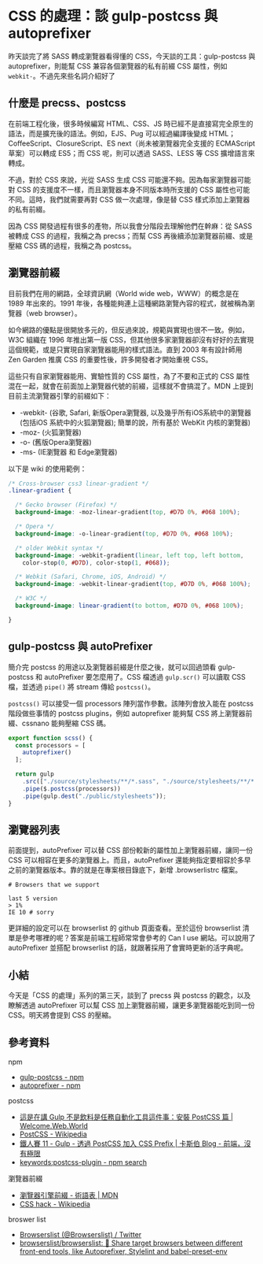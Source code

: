 # CSS 的處理：談 gulp-postcss 與 autoprefixer

昨天談完了將 SASS 轉成瀏覽器看得懂的 CSS，今天談的工具：gulp-postcss 與 autoprefixer，則能幫 CSS 兼容各個瀏覽器的私有前綴 CSS 屬性，例如 `webkit-`。不過先來些名詞介紹好了

## 什麼是 precss、postcss 

在前端工程化後，很多時候編寫 HTML、CSS、JS 時已經不是直接寫完全原生的語法，而是擴充後的語法。例如，EJS、Pug 可以經過編譯後變成 HTML；CoffeeScript、ClosureScript、ES next（尚未被瀏覽器完全支援的 ECMAScript 草案）可以轉成 ES5；而 CSS 呢，則可以透過 SASS、LESS 等 CSS 擴增語言來轉成。

不過，對於 CSS 來說，光從 SASS 生成 CSS 可能還不夠。因為每家瀏覽器可能對 CSS 的支援度不一樣，而且瀏覽器本身不同版本時所支援的 CSS 屬性也可能不同。這時，我們就需要再對 CSS 做一次處理，像是替 CSS 樣式添加上瀏覽器的私有前綴。

因為 CSS 開發過程有很多的產物，所以我會分階段去理解他們在幹麻：從 SASS 被轉成 CSS 的過程，我稱之為 precss；而幫 CSS 再後續添加瀏覽器前綴、或是壓縮 CSS 碼的過程，我稱之為 postcss。


## 瀏覽器前綴

目前我們在用的網路，全球資訊網（World wide web，WWW）的概念是在 1989 年出來的。1991 年後，各種能夠連上這種網路瀏覽內容的程式，就被稱為瀏覽器（web browser）。

如今網路的優點是很開放多元的，但反過來說，規範與實現也很不一致。例如，W3C 組織在 1996 年推出第一版 CSS，但其他很多家瀏覽器卻沒有好好的去實現這個規範，或是只實現自家瀏覽器能用的樣式語法。直到 2003 年有設計師用 Zen Garden 推廣 CSS 的重要性後，許多開發者才開始重視 CSS。

這些只有自家瀏覽器能用、實驗性質的 CSS 屬性，為了不要和正式的 CSS 屬性混在一起，就會在前面加上瀏覽器代號的前綴，這樣就不會搞混了。MDN 上提到目前主流瀏覽器引擎的前綴如下：

* -webkit- (谷歌, Safari, 新版Opera瀏覽器, 以及幾乎所有iOS系統中的瀏覽器(包括iOS 系統中的火狐瀏覽器); 簡單的說，所有基於 WebKit 内核的瀏覽器)
* -moz- (火狐瀏覽器)
* -o- (舊版Opera瀏覽器)
* -ms- (IE瀏覽器 和 Edge瀏覽器)

以下是 wiki 的使用範例：
```css
/* Cross-browser css3 linear-gradient */
.linear-gradient {

  /* Gecko browser (Firefox) */
  background-image: -moz-linear-gradient(top, #D7D 0%, #068 100%);

  /* Opera */
  background-image: -o-linear-gradient(top, #D7D 0%, #068 100%);

  /* older Webkit syntax */
  background-image: -webkit-gradient(linear, left top, left bottom,
    color-stop(0, #D7D), color-stop(1, #068));

  /* Webkit (Safari, Chrome, iOS, Android) */
  background-image: -webkit-linear-gradient(top, #D7D 0%, #068 100%);

  /* W3C */
  background-image: linear-gradient(to bottom, #D7D 0%, #068 100%);

}

```

## gulp-postcss 與 autoPrefixer 

簡介完 postcss 的用途以及瀏覽器前綴是什麼之後，就可以回過頭看 gulp-postcss 和 autoPrefixer 要怎麼用了。CSS 檔透過 `gulp.scr()` 可以讀取 CSS 檔，並透過 `pipe()` 將 stream 傳給 `postcss()`。

`postcss()` 可以接受一個 processors 陣列當作參數。該陣列會放入能在 postcss 階段做些事情的 postcss plugins，例如 autoprefixer 能夠幫 CSS 將上瀏覽器前綴、cssnano 能夠壓縮 CSS 碼。

```js
export function scss() {
  const processors = [ 
    autoprefixer()
  ];

  return gulp
    .src(["./source/stylesheets/**/*.sass", "./source/stylesheets/**/*.scss"])
    .pipe($.postcss(processors))
    .pipe(gulp.dest("./public/stylesheets"));
}
```

## 瀏覽器列表

前面提到，autoPrefixer 可以替 CSS 部份較新的屬性加上瀏覽器前綴，讓同一份 CSS 可以相容在更多的瀏覽器上。而且，autoPrefixer 還能夠指定要相容於多早之前的瀏覽器版本。靠的就是在專案根目錄底下，新增 .browserlistrc 檔案。

```
# Browsers that we support

last 5 version
> 1%
IE 10 # sorry
```

更詳細的設定可以在 browserlist 的 github 頁面查看。至於這份 browserlist 清單是參考哪裡的呢？答案是前端工程師常常會參考的 Can I use 網站。可以說用了 autoPrefixer 並搭配 browserlist 的話，就跟著採用了會實時更新的活字典呢。


## 小結

今天是「CSS 的處理」系列的第三天，談到了 precss 與 postcss 的觀念，以及瞭解透過 autoPrefixer 可以幫 CSS 加上瀏覽器前綴，讓更多瀏覽器能吃到同一份 CSS。明天將會提到 CSS 的壓縮。


## 參考資料
npm
* [gulp-postcss - npm](https://www.npmjs.com/package/gulp-postcss)
* [autoprefixer - npm](https://www.npmjs.com/package/autoprefixer)


postcss
* [這是在講 Gulp 不是飲料是任務自動化工具這件事：安裝 PostCSS 篇 | Welcome.Web.World](https://hsiangfeng.github.io/gulp/20190610/4048666562/)
* [PostCSS - Wikipedia](https://en.wikipedia.org/wiki/PostCSS)
* [鐵人賽 11 - Gulp - 透過 PostCSS 加入 CSS Prefix | 卡斯伯 Blog - 前端，沒有極限](https://wcc723.github.io/css/2016/12/11/gulp-postcss/)
* [keywords:postcss-plugin - npm search](https://www.npmjs.com/search?q=keywords:postcss-plugin)

瀏覽器前綴
* [瀏覽器引擎前綴 - 術語表 | MDN](https://developer.mozilla.org/zh-CN/docs/Glossary/Vendor_Prefix)
* [CSS hack - Wikipedia](https://en.wikipedia.org/wiki/CSS_hack#Browser_prefixes)


broswer list
* [Browserslist (@Browserslist) / Twitter](https://twitter.com/browserslist)
* [browserslist/browserslist: 🦔 Share target browsers between different front-end tools, like Autoprefixer, Stylelint and babel-preset-env](https://github.com/browserslist/browserslist#readme)
